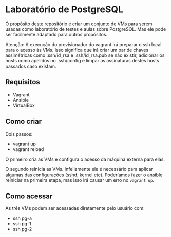 # Laboratório de PostgreSQL

O propósito deste repositório é criar um conjunto de VMs para serem usadas como
laboratório de testes e aulas sobre PostgreSQL. Mas ele pode ser facilmente
adaptado para outros propósitos.

Atenção: A execução do provisionador do vagrant irá preparar o ssh local para o
acesso às VMs. Isso significa que irá criar um par de chaves assimétricas como
.ssh/id\_rsa e .ssh/id\_rsa.pub se não existir, adicionar os hosts como
apelidos no .ssh/config e limpar as assinaturas destes hosts passados caso
existam.

## Requisitos

* Vagrant
* Ansible
* VirtualBox

## Como criar

Dois passos:

- vagrant up
- vagrant reload

O primeiro cria as VMs e configura o acesso da máquina externa para elas.

O segundo reinicia as VMs. Infelizmente ele é necessário para aplicar algumas
das configurações (sshd, kernel etc). Poderíamos fazer o ansible reiniciar na
primeira etapa, mas isso irá causar um erro no `vagrant up`.

## Como acessar

As três VMs podem ser acessadas diretamente pelo usuário com:

* ssh pg-a
* ssh pg-1
* ssh pg-2

